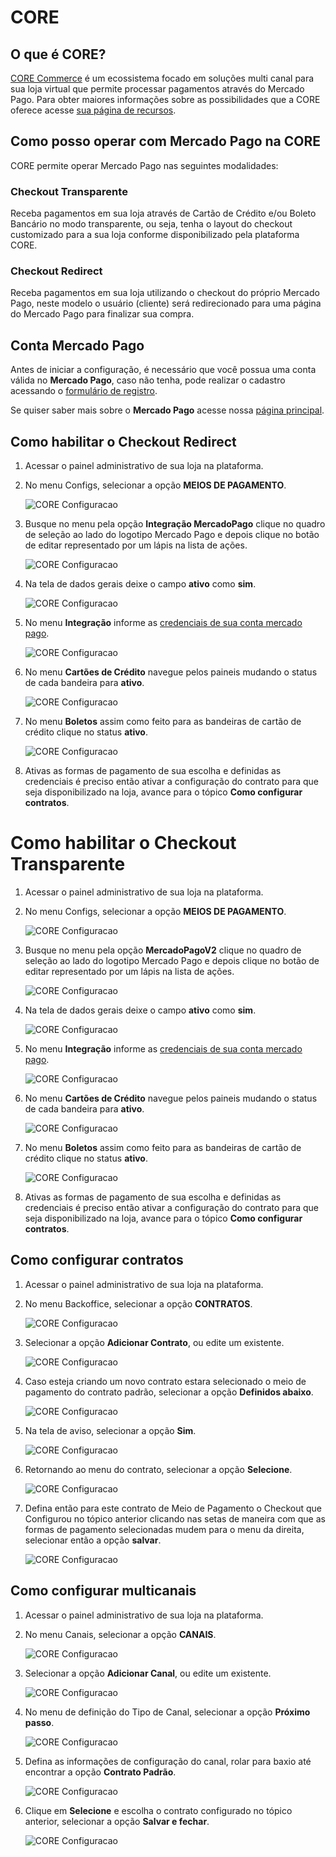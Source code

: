 # CORE

## O que é CORE?

[CORE Commerce](http://www.plataformacore.com.br) é um ecossistema focado em soluções multi canal para sua loja virtual que permite processar pagamentos através do Mercado Pago.
Para obter maiores informações sobre as possibilidades que a CORE oferece acesse [sua página de recursos](http://www.plataformacore.com.br/recursos/).

## Como posso operar com Mercado Pago na CORE

CORE permite operar Mercado Pago nas seguintes modalidades:

### Checkout Transparente

Receba pagamentos em sua loja através de Cartão de Crédito e/ou Boleto Bancário no modo transparente, ou seja, tenha o layout do checkout customizado para a sua loja conforme disponibilizado pela plataforma CORE.

### Checkout Redirect

Receba pagamentos em sua loja utilizando o checkout do próprio Mercado Pago, neste modelo o usuário (cliente) será redirecionado para uma página do Mercado Pago para finalizar sua compra.

## Conta Mercado Pago

Antes de iniciar a configuração, é necessário que você possua uma conta válida no **Mercado Pago**, caso não tenha, pode realizar o cadastro acessando o [formulário de registro](https://www.mercadopago.com.br/registration-mp?mode=mp).

Se quiser saber mais sobre o **Mercado Pago** acesse nossa [página principal](https://www.mercadopago.com.br/).

## Como habilitar o Checkout Redirect

1. Acessar o painel administrativo de sua loja na plataforma.

2. No menu Configs, selecionar a opção **MEIOS DE PAGAMENTO**.

    ![CORE Configuracao](/images/core1.png)

3. Busque no menu pela opção **Integração MercadoPago** clique no quadro de seleção ao lado do logotipo Mercado Pago e depois clique no botão de editar representado por um lápis na lista de ações.

    ![CORE Configuracao](/images/core19.png)

4. Na tela de dados gerais deixe o campo **ativo** como **sim**.

    ![CORE Configuracao](/images/core3.png)


5. No menu **Integração** informe as [credenciais de sua conta mercado pago]([FAKER][CREDENTIALS][URL]).

    ![CORE Configuracao](/images/core0.png)

6. No menu **Cartões de Crédito** navegue pelos paineis mudando o status de cada bandeira para **ativo**.

    ![CORE Configuracao](/images/core6.png)

7. No menu **Boletos** assim como feito para as bandeiras de cartão de crédito clique no status **ativo**.

    ![CORE Configuracao](/images/core7.png)

8. Ativas as formas de pagamento de sua escolha e definidas as credenciais é preciso então ativar a configuração do contrato para que seja disponibilizado na loja, avance para o tópico **Como configurar contratos**.

# Como habilitar o Checkout Transparente

1. Acessar o painel administrativo de sua loja na plataforma.

2. No menu Configs, selecionar a opção **MEIOS DE PAGAMENTO**.

    ![CORE Configuracao](/images/core1.png)

3. Busque no menu pela opção **MercadoPagoV2** clique no quadro de seleção ao lado do logotipo Mercado Pago e depois clique no botão de editar representado por um lápis na lista de ações.

    ![CORE Configuracao](/images/core2.png)

4. Na tela de dados gerais deixe o campo **ativo** como **sim**.

    ![CORE Configuracao](/images/core4.png)


5. No menu **Integração** informe as [credenciais de sua conta mercado pago]([FAKER][CREDENTIALS][URL]).

    ![CORE Configuracao](/images/core5.png)

6. No menu **Cartões de Crédito** navegue pelos paineis mudando o status de cada bandeira para **ativo**.

    ![CORE Configuracao](/images/core6.png)

7. No menu **Boletos** assim como feito para as bandeiras de cartão de crédito clique no status **ativo**.

    ![CORE Configuracao](/images/core7.png)

8. Ativas as formas de pagamento de sua escolha e definidas as credenciais é preciso então ativar a configuração do contrato para que seja disponibilizado na loja, avance para o tópico **Como configurar contratos**.

## Como configurar contratos

1. Acessar o painel administrativo de sua loja na plataforma.

2. No menu Backoffice, selecionar a opção **CONTRATOS**.

    ![CORE Configuracao](/images/core8.png)

3. Selecionar a opção **Adicionar Contrato**, ou edite um existente.

    ![CORE Configuracao](/images/core9.png)

4. Caso esteja criando um novo contrato estara selecionado o meio de pagamento do contrato padrão, selecionar a opção **Definidos abaixo**.

    ![CORE Configuracao](/images/core10.png)

5. Na tela de aviso, selecionar a opção **Sim**.

    ![CORE Configuracao](/images/core11.png)

6. Retornando ao menu do contrato, selecionar a opção **Selecione**.

    ![CORE Configuracao](/images/core12.png)    

7. Defina então para este contrato de Meio de Pagamento o Checkout que Configurou no tópico anterior clicando nas setas de maneira com que as formas de pagamento selecionadas mudem para o menu da direita, selecionar então a opção **salvar**.

    ![CORE Configuracao](/images/core13.png)    

## Como configurar multicanais

1. Acessar o painel administrativo de sua loja na plataforma.

2. No menu Canais, selecionar a opção **CANAIS**.

    ![CORE Configuracao](/images/core14.png)

3.  Selecionar a opção **Adicionar Canal**, ou edite um existente.

    ![CORE Configuracao](/images/core15.png)

4. No menu de definição do Tipo de Canal, selecionar a opção **Próximo passo**.

    ![CORE Configuracao](/images/core16.png)

5. Defina as informações de configuração do canal, rolar para baxio até encontrar a opção **Contrato Padrão**.

    ![CORE Configuracao](/images/core17.png)

6. Clique em **Selecione** e escolha o contrato configurado no tópico anterior, selecionar a opção **Salvar e fechar**.

    ![CORE Configuracao](/images/core18.png)  
